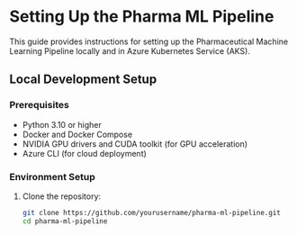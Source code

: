 # Setting Up the Pharma ML Pipeline

This guide provides instructions for setting up the Pharmaceutical Machine Learning Pipeline locally and in Azure Kubernetes Service (AKS).

## Local Development Setup

### Prerequisites

- Python 3.10 or higher
- Docker and Docker Compose
- NVIDIA GPU drivers and CUDA toolkit (for GPU acceleration)
- Azure CLI (for cloud deployment)

### Environment Setup

1. Clone the repository:
   ```bash
   git clone https://github.com/yourusername/pharma-ml-pipeline.git
   cd pharma-ml-pipeline
